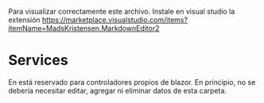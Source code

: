 ﻿



Para visualizar correctamente este archivo. 
Instale en visual studio la extensión https://marketplace.visualstudio.com/items?itemName=MadsKristensen.MarkdownEditor2



# Services 
En está reservado para controladores propios de blazor.
En principio, no se debería necesitar editar, agregar ni eliminar datos de esta carpeta.